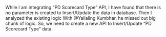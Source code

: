 While I am integrating  “PD Scorecard Type” API, I have found that there is no parameter is created to Insert/Update the data in database. Then I analyzed the existing logic
 With @Yallaling Kumbhar, he missed out big chunk of logic. So, we need to create a new API to Insert/Update “PD Scorecard Type” data.
